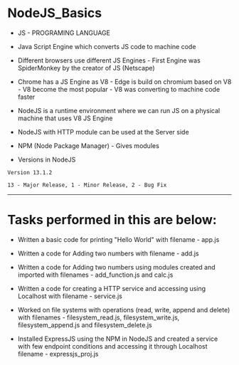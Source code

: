 # NodeJS_Basics 

- JS - PROGRAMING LANGUAGE 
 
- Java Script Engine which converts JS code to machine code

- Different browsers use different JS Engines - First Engine was SpiderMonkey by the creator of JS (Netscape)

- Chrome has a JS Engine as V8 - Edge is build on chromium based on V8 - V8 become the most popular - V8 was converting to machine code faster 

- NodeJS is a runtime environment where we can run JS on a physical machine that uses V8 JS Engine

- NodeJS with HTTP module can be used at the Server side

- NPM (Node Package Manager) - Gives modules 

- Versions in NodeJS

```
Version 13.1.2

13 - Major Release, 1 - Minor Release, 2 - Bug Fix 
```
---

# Tasks performed in this are below:

- Written a basic code for printing "Hello World" with filename - app.js

- Written a code for Adding two numbers with filename - add.js

- Written a code for Adding two numbers using modules created and imported with filenames - add_function.js and calc.js

- Written a code for  creating a HTTP service and accessing using Localhost with filename - service.js

- Worked on file systems with operations (read, write, append and delete) with filenames - filesystem_read.js, filesystem_write.js, filesystem_append.js and filesystem_delete.js

- Installed ExpressJS using the NPM in NodeJS and created a service with few endpoint conditions and accessing it through Localhost filename - expressjs_proj.js
 
